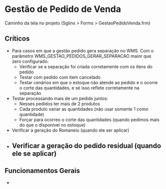 # Gestão de Pedido de Venda

Caminho da tela no projeto (Sglinx > Forms > GestaoPedidoVenda.frm)
## Críticos
  - Para casos em que a gestão pedido gera separação no WMS. Com o parâmetro WMS_GESTAO_PEDIDOS_GERAR_SEPARACAO maior que zero configurado:
      - Verificar se a separação foi criada corretamente com os itens do pedido
      - Testar com pedido com item cancelado
      - Testar cenários em que o estoque não atende ao pedido e o ocorre o corte das quantidades, e se isso reflete corretamente na separação
  - Testar processando mais de um pedido juntos:
      - Nesses pedidos ter mais de 2 produtos
      - Cada produto variar as quantidades (não usar somente 1 como quantidade)
      - Forçar para ocorreo o corte das quantidades (quando pedimos mais do que o disponível no estoque)
  - Verificar a geração do Romaneio (quando ele ser aplicar)
  - Verificar a geração do pedido residual (quando ele se aplicar)
      - 
## Funcionamentos Gerais
  - 
